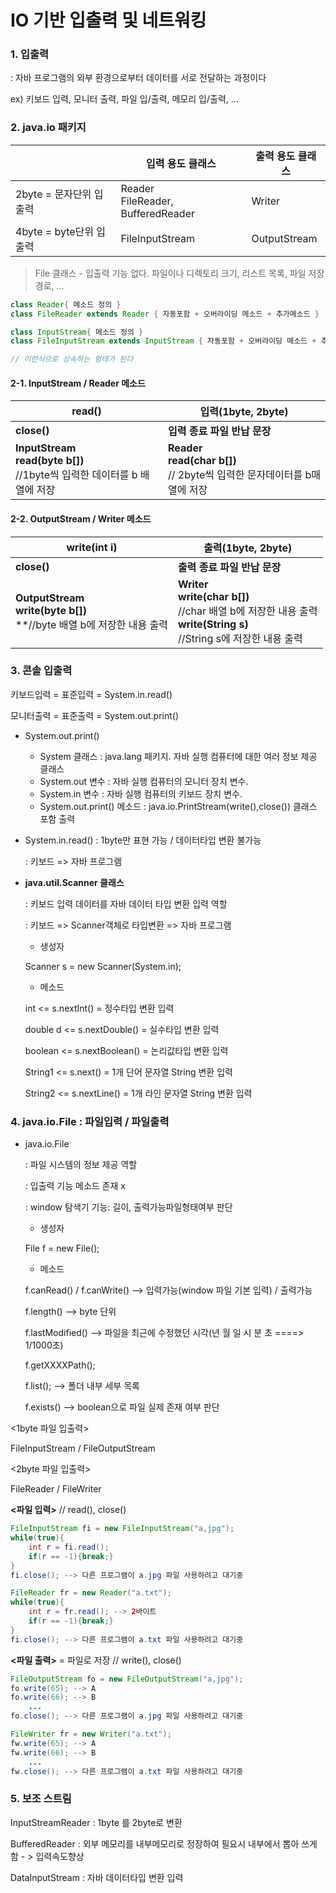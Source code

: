 # IO 기반 입출력 및 네트워킹

### 1. 입출력

 : 자바 프로그램의 외부 환경으로부터 데이터를 서로 전달하는 과정이다

ex) 키보드 입력, 모니터 출력, 파일 입/출력, 메모리 입/출력, ...



### 2. java.io 패키지

|                         | 입력 용도 클래스                       | 출력 용도 클래스 |
| ----------------------- | -------------------------------------- | ---------------- |
| 2byte = 문자단위 입출력 | Reader<br />FileReader, BufferedReader | Writer           |
| 4byte = byte단위 입출력 | FileInputStream                        | OutputStream     |

> File 클래스 - 입출력 기능 없다. 파일이나 디렉토리 크기, 리스트 목록, 파일 저장 경로, ...



```java
class Reader{ 메소드 정의 }
class FileReader extends Reader { 자동포함 + 오버라이딩 메소드 + 추가메소드 }

class InputStream{ 메소드 정의 }
class FileInputStream extends InputStream { 자동포함 + 오버라이딩 메소드 + 추가메소드 }

// 이런식으로 상속하는 형태가 된다
```



#### 2-1. InputStream / Reader 메소드

| read()                                                       | 입력(1byte, 2byte)                                           |
| ------------------------------------------------------------ | ------------------------------------------------------------ |
| **close()**                                                  | **입력 종료 파일 반납 문장**                                 |
| **InputStream<br />read(byte b[])** <br />//1byte씩 입력한 데이터를  b 배열에 저장 | **Reader<br />read(char b[])**<br />// 2byte씩 입력한 문자데이터를 b매열에 저장 |

#### 2-2. OutputStream / Writer 메소드

| write(int i)                                                 | 출력(1byte, 2byte)                                           |
| ------------------------------------------------------------ | ------------------------------------------------------------ |
| **close()**                                                  | **출력 종료 파일 반납 문장**                                 |
| **OutputStream<br />write(byte b[])** <br />**//byte 배열 b에 저장한 내용 출력 | **Writer<br />write(char b[])<br />**//char 배열 b에 저장한 내용 출력<br />**write(String s)<br />**//String s에 저장한 내용 출력 |

### 3. 콘솔 입출력

키보드입력 = 표준입력 = System.in.read()

모니터출력 = 표준출력 = System.out.print()

+ System.out.print()

  + System 클래스 : java.lang 패키지. 자바 실행 컴퓨터에 대한 여러 정보 제공 클래스
  + System.out 변수 : 자바 실행 컴퓨터의 모니터 장치 변수. 
  + System.in 변수 : 자바 실행 컴퓨터의 키보드 장치 변수. 
  + System.out.print() 메소드 : java.io.PrintStream(write(),close()) 클래스 포함 출력

+ System.in.read() : 1byte만 표현 가능 / 데이터타입 변환 불가능

  : 키보드 => 자바 프로그램

  

+ **java.util.Scanner 클래스**

   : 키보드 입력 데이터를 자바 데이터 타입 변환 입력 역할

  : 키보드 => Scanner객체로 타입변환 => 자바 프로그램

  + 생성자

  Scanner s = new Scanner(System.in);

  + 메소드

  int <= s.nextInt() = 정수타입 변환 입력

  double d <= s.nextDouble() = 실수타입 변환 입력

  boolean <= s.nextBoolean() = 논리값타입 변환 입력

  String1 <= s.next() = 1개 단어 문자열 String 변환 입력

  String2 <= s.nextLine() = 1개 라인 문자열 String 변환 입력

  

### 4. java.io.File : 파일입력 / 파일출력  

+ java.io.File

  : 파일 시스템의 정보 제공 역할

  : 입출력 기능 메소드 존재  x 

  : window 탐색기 기능: 길이, 출력가능파일형태여부 판단

  + 생성자

  File f = new File();

  + 메소드

  f.canRead() / f.canWrite() --> 입력가능(window 파일 기본 입력) / 출력가능

  f.length() --> byte 단위

  f.lastModified() --> 파일을 최근에 수정했던 시각(년 월 일 시 분 초 ====> 1/1000초)

  f.getXXXXPath();

  f.list(); --> 폴더 내부 세부 목록

  f.exists() --> boolean으로 파일 실제 존재 여부 판단



<1byte 파일 입출력>

FileInputStream / FileOutputStream

<2byte 파일 입출력>

FileReader / FileWriter



**<파일 입력>** // read(), close()

```java
FileInputStream fi = new FileInputStream("a,jpg");
while(true){
    int r = fi.read();
    if(r == -1){break;}
}
fi.close(); --> 다른 프로그램이 a.jpg 파일 사용하려고 대기중
```

```java
FileReader fr = new Reader("a.txt");
while(true){
    int r = fr.read(); --> 2바이트
    if(r == -1){break;}
}
fi.close(); --> 다른 프로그램이 a.txt 파일 사용하려고 대기중
```

**<파일 출력>** = 파일로 저장 // write(), close()

```java
FileOutputStream fo = new FileOutputStream("a,jpg");
fo.write(65); --> A
fo.write(66); --> B
    ...
fo.close(); --> 다른 프로그램이 a.jpg 파일 사용하려고 대기중
```

```java
FileWriter fr = new Writer("a.txt");
fw.write(65); --> A
fw.write(66); --> B
    ...
fw.close(); --> 다른 프로그램이 a.txt 파일 사용하려고 대기중
```

### 5. 보조 스트림

InputStreamReader : 1byte 를 2byte로 변환

BufferedReader : 외부 메모리를 내부메모리로 정장하여 필요시 내부에서 뽑아 쓰게 함 - > 입력속도향상

DataInputStream : 자바 데이터타입 변환 입력